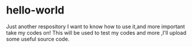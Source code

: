 # hello-world
Just another respository
I want to know how to use it,and more important take my codes on!
This will be used to test my codes
and more ,I'll upload some useful source code.
